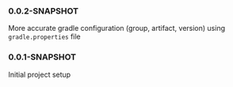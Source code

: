 

### 0.0.2-SNAPSHOT
More accurate gradle configuration (group, artifact, version) using `gradle.properties` file


### 0.0.1-SNAPSHOT
Initial project setup